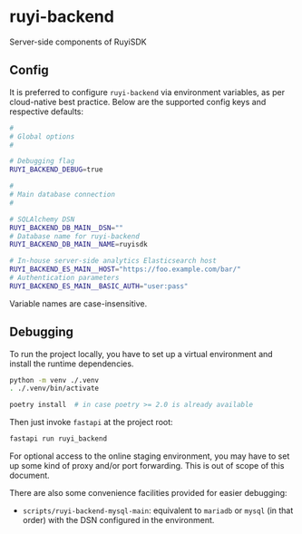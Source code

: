 # ruyi-backend

Server-side components of RuyiSDK

## Config

It is preferred to configure `ruyi-backend` via environment variables,
as per cloud-native best practice. Below are the supported config keys
and respective defaults:

```sh
#
# Global options
#

# Debugging flag
RUYI_BACKEND_DEBUG=true

#
# Main database connection
#

# SQLAlchemy DSN
RUYI_BACKEND_DB_MAIN__DSN=""
# Database name for ruyi-backend
RUYI_BACKEND_DB_MAIN__NAME=ruyisdk

# In-house server-side analytics Elasticsearch host
RUYI_BACKEND_ES_MAIN__HOST="https://foo.example.com/bar/"
# Authentication parameters
RUYI_BACKEND_ES_MAIN__BASIC_AUTH="user:pass"
```

Variable names are case-insensitive.

## Debugging

To run the project locally, you have to set up a virtual environment and install the runtime dependencies.

```sh
python -m venv ./.venv
. ./.venv/bin/activate

poetry install  # in case poetry >= 2.0 is already available
```

Then just invoke `fastapi` at the project root:

```sh
fastapi run ruyi_backend
```

For optional access to the online staging environment, you may have to set up
some kind of proxy and/or port forwarding. This is out of scope of this document.

There are also some convenience facilities provided for easier debugging:

* `scripts/ruyi-backend-mysql-main`: equivalent to `mariadb` or `mysql` (in that order) with the DSN configured in the environment.
